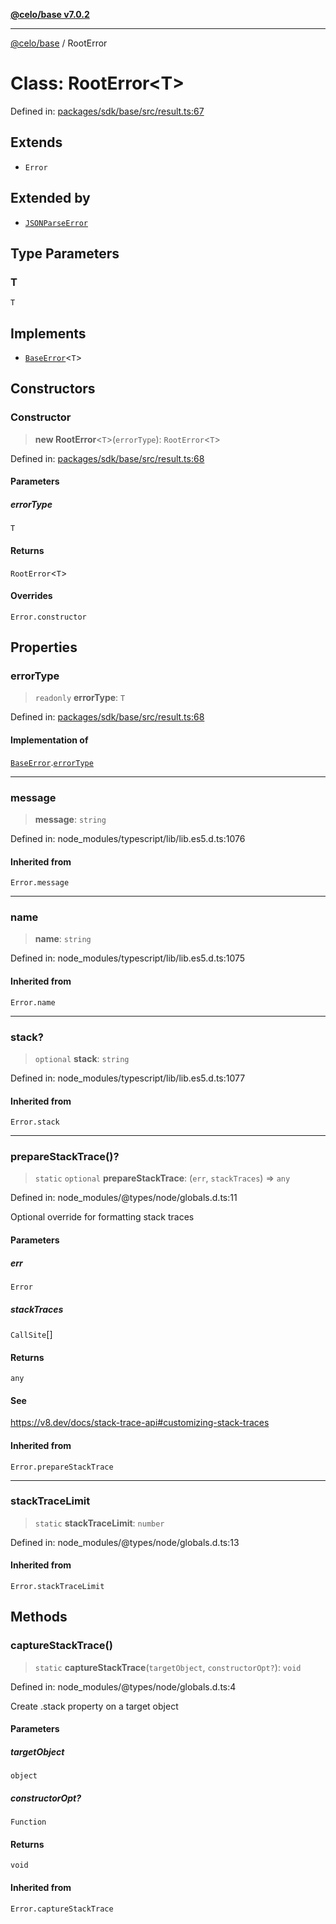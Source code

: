 [**@celo/base v7.0.2**](../README.md)

***

[@celo/base](../README.md) / RootError

# Class: RootError\<T\>

Defined in: [packages/sdk/base/src/result.ts:67](https://github.com/celo-org/developer-tooling/blob/master/packages/sdk/base/src/result.ts#L67)

## Extends

- `Error`

## Extended by

- [`JSONParseError`](JSONParseError.md)

## Type Parameters

### T

`T`

## Implements

- [`BaseError`](../interfaces/BaseError.md)\<`T`\>

## Constructors

### Constructor

> **new RootError**\<`T`\>(`errorType`): `RootError`\<`T`\>

Defined in: [packages/sdk/base/src/result.ts:68](https://github.com/celo-org/developer-tooling/blob/master/packages/sdk/base/src/result.ts#L68)

#### Parameters

##### errorType

`T`

#### Returns

`RootError`\<`T`\>

#### Overrides

`Error.constructor`

## Properties

### errorType

> `readonly` **errorType**: `T`

Defined in: [packages/sdk/base/src/result.ts:68](https://github.com/celo-org/developer-tooling/blob/master/packages/sdk/base/src/result.ts#L68)

#### Implementation of

[`BaseError`](../interfaces/BaseError.md).[`errorType`](../interfaces/BaseError.md#errortype)

***

### message

> **message**: `string`

Defined in: node\_modules/typescript/lib/lib.es5.d.ts:1076

#### Inherited from

`Error.message`

***

### name

> **name**: `string`

Defined in: node\_modules/typescript/lib/lib.es5.d.ts:1075

#### Inherited from

`Error.name`

***

### stack?

> `optional` **stack**: `string`

Defined in: node\_modules/typescript/lib/lib.es5.d.ts:1077

#### Inherited from

`Error.stack`

***

### prepareStackTrace()?

> `static` `optional` **prepareStackTrace**: (`err`, `stackTraces`) => `any`

Defined in: node\_modules/@types/node/globals.d.ts:11

Optional override for formatting stack traces

#### Parameters

##### err

`Error`

##### stackTraces

`CallSite`[]

#### Returns

`any`

#### See

https://v8.dev/docs/stack-trace-api#customizing-stack-traces

#### Inherited from

`Error.prepareStackTrace`

***

### stackTraceLimit

> `static` **stackTraceLimit**: `number`

Defined in: node\_modules/@types/node/globals.d.ts:13

#### Inherited from

`Error.stackTraceLimit`

## Methods

### captureStackTrace()

> `static` **captureStackTrace**(`targetObject`, `constructorOpt?`): `void`

Defined in: node\_modules/@types/node/globals.d.ts:4

Create .stack property on a target object

#### Parameters

##### targetObject

`object`

##### constructorOpt?

`Function`

#### Returns

`void`

#### Inherited from

`Error.captureStackTrace`
